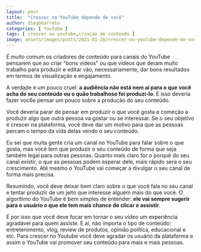 ```yaml
---
layout: post
title:  "Crescer no YouTube depende de você"
author: diegobarreto
categories: [ Youtube ]
tags: [ crescer no youtube,criação de conteudo ]
image: assets/images/posts/2021-01-26/crescer-no-youtube-depende-de-voce-01.jpg
---
```


É muito comum os criadores de conteúdo para canais do YouTube pensarem que ao criar "bons vídeos" ou que vídeos que deram muito trabalho para produzir e editar vão, necessariamente, dar bons resultados em termos de visualização e engajamento.

A verdade é um pouco cruel: **a audiência não está nem aí para o que você acha do seu conteúdo ou o quão trabalhoso foi produzi-lo**. E isso deveria fazer voc6e pensar um pouco sobre a produção do seu conteúdo.

Você deveria parar de pensar em produzir o que você gosta e começão a produzir algo que outra pessoa va gostar ou se interessar. Se o seu objetivo é crescer na plataforma, você deve dar um motivo para que as pessoas percam o tempo da vida delas vendo o seu conteúdo.

Eu sei que muita gente cria um canal no YouTube para falar sobre o que gosta, mas você tem que produzir o seu conteúdo de forma que seja também legal para outras pessoas. Quanto mais claro for o porquê do seu canal existir, o que as pessoas podem esperar dele, mais rápido sera o seu crescimento. Até mesmo o YouTube vai começar a divulgar o seu canal de forma mais precisa.

Resumindo, você deve deixar bem claro sobre o que você fala no seu canal e tentar produzir de um jeito que interesse alguém mais do que você. O algorítimo do YouTube é bem simples de entender: **ele vai sempre sugerir para o usuário o que ele tem mais chance de clicar e assistir**.

É por isso que você deve focar em tornar o seu vídeo um experiência agradável para quem assiste. E aí, não importa o tipo de conteúdo: entretenimento, vlog, review de produtos, opinião política, educacional e etc. Para crescer no Youtube você deve agradar os usuário da plataforma e assim o YouTube vai promover seu conteúdo para mais e mais pessoas.